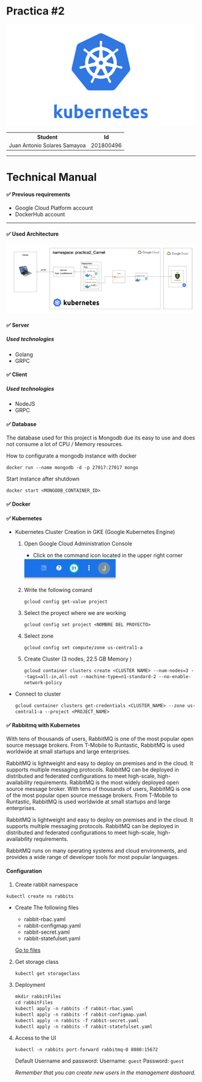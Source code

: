 # Practica #2

<img src="img/Kubernetes_New.png">

<table>
    <tr>
        <th>Student</th>
        <th>Id</th>
    </tr>
    <tr>
        <td>Juan Antonio Solares Samayoa</td>
        <td>201800496</td>
    </tr>
</table>

<hr>

# Technical Manual

#### :white_check_mark: Previous requirements

* Google Cloud Platform account
* DockerHub account

<hr>

####  :white_check_mark: Used Architecture


<img src="img/architecture.png">

####  :white_check_mark: Server 

##### Used technologies
* Golang
* GRPC

####  :white_check_mark: Client


##### Used technologies
* NodeJS
* GRPC

####  :white_check_mark: Database

The database used for this project is Mongodb due its easy to use and does not consume a lot of CPU / Memory resources.

How to configurate a mongodb instance with docker

```
docker run --name mongodb -d -p 27017:27017 mongo
```

Start instance after shutdown
```
docker start <MONGODB_CONTAINER_ID>
```



####  :white_check_mark: Docker


####  :white_check_mark: Kubernetes

* Kubernetes Cluster Creation in GKE (Google Kubernetes Engine)
  
    1. Open Google Cloud Administration Console 

        - Click on the command icon located in the upper right corner
        <img src="img/openconsole.png">

    2. Write the following comand

        ```
        gcloud config get-value project
        ```

    3. Select the proyect where we are working
    
        ```
        gcloud config set project <NOMBRE DEL PROYECTO>
        ```

    4.  Select zone

        ```
        gcloud config set compute/zone us-central1-a
        ```

    5. Create Cluster (3 nodes, 22.5 GB Memory )

        ```
        gcloud container clusters create <CLUSTER NAME> --num-nodes=3 --tags=all-in,all-out --machine-type=n1-standard-2 --no-enable-network-policy
        ```

* Connect to cluster 

    ```
    gcloud container clusters get-credentials <CLUSTER_NAME> --zone us-central1-a --project <PROJECT_NAME>
    ```

#### :white_check_mark: Rabbitmq with Kubernetes

<p>With tens of thousands of users, RabbitMQ is one of the most popular open source message brokers. From T-Mobile to Runtastic, RabbitMQ is used worldwide at small startups and large enterprises.

RabbitMQ is lightweight and easy to deploy on premises and in the cloud. It supports multiple messaging protocols. RabbitMQ can be deployed in distributed and federated configurations to meet high-scale, high-availability requirements. 
RabbitMQ is the most widely deployed open source message broker.
With tens of thousands of users, RabbitMQ is one of the most popular open source message brokers. From T-Mobile to Runtastic, RabbitMQ is used worldwide at small startups and large enterprises.

RabbitMQ is lightweight and easy to deploy on premises and in the cloud. It supports multiple messaging protocols. RabbitMQ can be deployed in distributed and federated configurations to meet high-scale, high-availability requirements.

RabbitMQ runs on many operating systems and cloud environments, and provides a wide range of developer tools for most popular languages.
</p>

#### Configuration

1. Create rabbit namespace 
```
kubectl create ns rabbits
```
   * Create The following files
       
       * rabbit-rbac.yaml
       * rabbit-configmap.yaml
       * rabbit-secret.yaml
       * rabbit-statefulset.yaml 

        <a href="#"> Go to files </a>

2. Get storage class

    ```
    kubectl get storageclass
    ```

3. Deployment 


    ```
    mkdir rabbitFiles
    cd rabbitFiles
    kubectl apply -n rabbits -f rabbit-rbac.yaml
    kubectl apply -n rabbits -f rabbit-configmap.yaml
    kubectl apply -n rabbits -f rabbit-secret.yaml
    kubectl apply -n rabbits -f rabbit-statefulset.yaml
    ```

4. Access to the UI
    ```
    kubectl -n rabbits port-forward rabbitmq-0 8080:15672
    ```

    Default Username and password:
    Username: ```guest```
    Password: ```guest```

    <i>Remember that you can create new users in the management dashoard. </i>